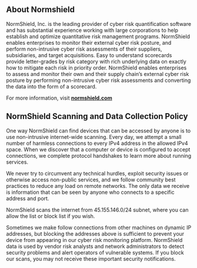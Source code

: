 ## About Normshield

NormShield, Inc. is the leading provider of cyber risk quantification software and has substantial experience working with large corporations to help establish and optimize quantitative risk management programs. NormShield enables enterprises to monitor their external cyber risk posture, and perform non-intrusive cyber risk assessments of their suppliers, subsidiaries, and target acquisitions. Easy to understand scorecards provide letter-grades by risk category with rich underlying data on exactly how to mitigate each risk in priority order. NormShield enables enterprises to assess and monitor their own and their supply chain’s external cyber risk posture by performing non-intrusive cyber risk assessments and converting the data into the form of a scorecard. 
    
For more information, visit <a href="https://www.normshield.com"><strong>normshield.com</strong></a>
    

## NormShield Scanning and Data Collection Policy

One way NormShield can find devices that can be accessed by anyone is to use non-intrusive internet-wide scanning. Every day, we attempt a small number of harmless connections to every IPv4 address in the allowed IPv4 space. When we discover that a computer or device is configured to accept connections, we complete protocol handshakes to learn more about running services. 

We never try to circumvent any technical hurdles, exploit security issues or otherwise access non-public services, and we follow community best practices to reduce any load on remote networks. The only data we receive is information that can be seen by anyone who connects to a specific address and port.

NormShield scans the internet from 45.155.146.0/24 subnet, where you can allow the list or block list if you wish.

Sometimes we make follow connections from other machines on dynamic IP addresses, but blocking the addresses above is sufficient to prevent your device from appearing in our cyber risk monitoring platform. NormShield data is used by vendor risk analysts and network administrators to detect security problems and alert operators of vulnerable systems. If you block our scans, you may not receive these important security notifications.
